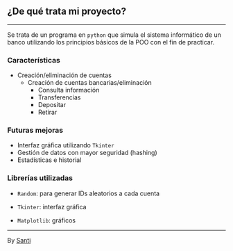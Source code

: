 ## ¿De qué trata mi proyecto?
---
Se trata de un programa en `python` que simula el sistema informático de un banco utilizando los principios básicos de la POO con el fin de practicar.

### Características
- Creación/eliminación de cuentas
	- Creación de cuentas bancarias/eliminación
		- Consulta información
		- Transferencias
		- Depositar
		- Retirar

### Futuras mejoras
- Interfaz gráfica utilizando `Tkinter`
- Gestión de datos con mayor seguridad (hashing)
- Estadísticas e historial

### Librerías utilizadas
- `Random`: para generar IDs aleatorios a cada cuenta

- `Tkinter`: interfaz gráfica
- `Matplotlib`: gráficos

---
By [Santi](https://github.com/saantii-17/)
